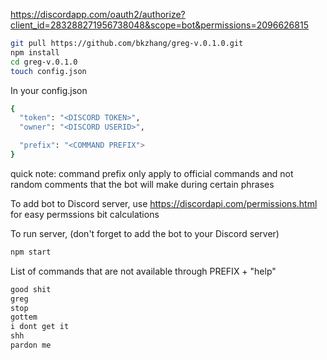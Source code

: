 https://discordapp.com/oauth2/authorize?client_id=283288271956738048&scope=bot&permissions=2096626815

```bash
git pull https://github.com/bkzhang/greg-v.0.1.0.git 
npm install
cd greg-v.0.1.0 
touch config.json
```

In your config.json
```bash
{
  "token": "<DISCORD TOKEN>",
  "owner": "<DISCORD USERID>",

  "prefix": "<COMMAND PREFIX">
}
```
quick note: command prefix only apply to official commands and not random comments that the bot will make during certain phrases

To add bot to Discord server, use https://discordapi.com/permissions.html for easy permssions bit calculations

To run server, (don't forget to add the bot to your Discord server) 
```bash
npm start
```

List of commands that are not available through PREFIX + "help"
```bash
good shit
greg
stop
gottem
i dont get it
shh
pardon me
```
